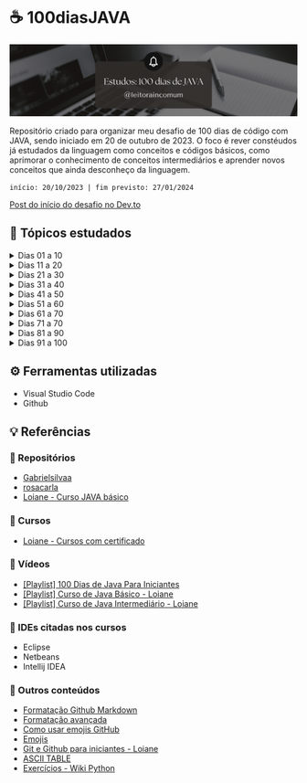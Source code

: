 # ☕ 100diasJAVA

<div align="center">
  <img src=".\img\100diasJAVA.png">
</div>

Repositório criado para organizar meu desafio de 100 dias de código com JAVA, sendo iniciado em 20 de outubro de 2023.
O foco é rever constéudos já estudados da linguagem como conceitos e códigos básicos, como aprimorar o conhecimento de conceitos intermediários e aprender novos conceitos que ainda desconheço da linguagem.
```
início: 20/10/2023 | fim previsto: 27/01/2024
```

[Post do início do desafio no Dev.to](dev.to/leitoraincomum/100-dias-de-java-44jg)

## 📌 Tópicos estudados

<details>

<summary>Dias 01 a 10</summary>

###### Dia 01 

- Planejamento dos estudos gerais e, especificações dos dias 01 a 10.
- Reorganização do repositório.
- Revisão das aulas de 01 a 04 do curso [JAVA básico](https://loiane.training/curso/java-basico) sobre conceitos e instalação do framework.
- Post sobre o início do desafio [dev.to](https://dev.to/feministech/100-dias-de-java-44jg).
- Temas vistos: conceitos básicos da linguagem, framework e reposiotórios para organização do início dos estudos.

###### Dia 02
- Revisão da aula 05 do curso [JAVA básico](https://loiane.training/curso/java-basico).
- Temas vistos: estrutura básica de como criar a primeira classe e "olá mundo".

###### Dia 03
- Revisão da aula 06 do curso [JAVA básico](https://loiane.training/curso/java-basico)
- Alteração do repositório e alteração do nome pra colocar todo o conteúdo do desafio no mesmo repositório.
- Temas vistos: definição de argumentos que serão recebids e exemplo na prática.

###### Dia 04
- Revisão de conceitos para prova de aptidão técnica de processo seletivo para um curso.
- Temas vistos: conceitos gerais da linguagem e lógica.

###### Dia 05
- Revisão das aulas 07 e 08 do curso [JAVA básico](https://loiane.training/curso/java-basico).
- Temas vistos: entendendo erros de sintaxe, semantica e tempo de execução. Conhecendo IDEs.

###### Dia 06
- Revisão da aula 09 do curso [JAVA básico](https://loiane.training/curso/java-basico).
- Tema visto: Introdução à Orientação a Objetos.

###### Dia 07
- Revisão da aula 10 do curso [JAVA básico](https://loiane.training/curso/java-basico).
- Temas vistos: Introdução a Variáveis - palavras reservadas, boas práticas e introdução sobre tipos primitivos.

###### Dia 08
- Revisão da aula 11 do curso [JAVA básico](https://loiane.training/curso/java-basico).
- Temas vistos: Variáveis -> Tipos Primitivos: boolean, números inteiros (byte, short, int, long e char) e ponto flutuante (float e double). Uso de notação cientifica, hexadecimais, octais e binários. Uso do undescore nos números literais (o que pode e não pode). Usos de escapes no char (\t - tab, \n - nova linha, etc).

###### Dia 09
- Revisão das aulas 12 e 13 do curso [JAVA básico](https://loiane.training/curso/java-basico).
- Temas vistos: Leitura de dados do teclado com a classe Scanner. Operadores lógicos, aritiméticos, relacionais e assignment. Conceito da tabela verdade, curto circuito e ordem de precedência. Revisão dos exercícios de fixação de conceitos vistos.

###### Dia 10
- Revisão das aulas 14 e 15 do curso [JAVA básico](https://loiane.training/curso/java-basico).
- Temas vistos: Condicionais if-else e switch-case. Revisão dos exercícios de fixação de conceitos vistos.

###### 🏆 Resumo dos dias 01 a 10: [Dev.to](https://dev.to/leitoraincomum/100-dias-de-java-dias-1-a-10-1j3m)
</details>

<details>

<summary>Dias 11 a 20</summary>

###### Dia 11
- Revisão da correção dos exercícios das aulas 14 e 15 do curso [JAVA básico](https://loiane.training/curso/java-basico).
- Temas vistos: Condicionais if-else e switch-case.

###### Dia 12
- Revisão das aulas 16 e 17 do curso [JAVA básico](https://loiane.training/curso/java-basico).
- Temas vistos: Estruturas de repetição while, do-while e for. Início da revisão dos exercícios de fixação de conceitos vistos.

###### Dia 13
- Revisão da correção dos exercícios das aulas 16 e 17 do curso [JAVA básico](https://loiane.training/curso/java-basico).
- Temas vistos: Término da revisão dos exercícios de fixação dos últimos conceitos vistos.

###### Dia 14
- Revisão das aulas 18 e 19 do curso [JAVA básico](https://loiane.training/curso/java-basico).
- Temas vistos: Comandos Break e Continue. Vetores (Arrays). Início da revisão dos exercícios de fixação de conceitos vistos até o exercício 10.

###### Dia 15
- Revisão da correção dos exercícios da aula 19 do curso [JAVA básico](https://loiane.training/curso/java-basico).
- Temas vistos: Continuação da revisão dos exercícios de fixação dos últimos conceitos vistos até exercício 22.

###### Dia 16
- Revisão da correção dos exercícios da aula 19 do curso [JAVA básico](https://loiane.training/curso/java-basico).
- Temas vistos: Continuação da revisão dos exercícios de fixação dos últimos conceitos vistos até exercício 27.

###### Dia 17
- Revisão da correção dos exercícios da aula 19 do curso [JAVA básico](https://loiane.training/curso/java-basico).
- Temas vistos: Término da revisão dos exercícios de fixação dos últimos conceitos vistos.

###### Dia 18
- Revisão da aula 20 do curso [JAVA básico](https://loiane.training/curso/java-basico).
- Tema visto: Matrizes (Arrays Multidimensionais).

###### Dia 19
- Revisão da correção dos exercícios da aula 20 do curso [JAVA básico](https://loiane.training/curso/java-basico).
- Tema visto: Início da revisão dos exercícios de fixação de conceitos vistos e reorganização das pastas pois exercícios resolvidos não condizem com enunciado.

###### Dia 20
- Revisão da correção dos exercícios da aula 20 do curso [JAVA básico](https://loiane.training/curso/java-basico).
- Tema visto: Continuação da revisão dos exercícios de fixação de conceitos vistos.

🏆 Resumo dos dias 11 a 20: [dev.to](https://dev.to/leitoraincomum/100-dias-de-java-dias-11-a-20-4g8c)
</details>
<details>

<summary>Dias 21 a 30</summary>


###### Dia 21
- Revisão da correção dos exercícios da aula 20 e aulas 21, 22 e 23 do curso [JAVA básico](https://loiane.training/curso/java-basico).
- Temas vistos: Término da revisão dos exercícios de fixação de conceitos vistos da aula 20. Loop "for each". Debug Netbeans e Eclipse. Debug VS Code.

###### Dia 22
- Aula 24 do curso [JAVA básico](https://loiane.training/curso/java-basico).
- Tema visto: Orientação a Objetos: Classes e atributos. Estruturação para resolução dos exercícios da aula 24.

###### Dia 23
- Exercícios da aula 24 do curso [JAVA básico](https://loiane.training/curso/java-basico).
- Tema visto: Resolução dos exercícios da aula 24.

###### Dia 24
- Exercícios da aula 24 do curso [JAVA básico](https://loiane.training/curso/java-basico).
- Tema visto: Resolução dos exercícios da aula 24.

###### Dia 25

###### Dia 26

###### Dia 27

###### Dia 28

###### Dia 29

###### Dia 30

🏆 Resumo dos dias 21 a 30: 
</details>
<details>

<summary>Dias 31 a 40</summary>

###### Dia 31

###### Dia 32

###### Dia 33

###### Dia 34

###### Dia 35

###### Dia 36

###### Dia 37

###### Dia 38

###### Dia 39

###### Dia 40

🏆 Resumo dos dias 31 a 40: 
</details>
<details>

<summary>Dias 41 a 50</summary>

###### Dia 41

###### Dia 42

###### Dia 43

###### Dia 44

###### Dia 45

###### Dia 46

###### Dia 47

###### Dia 48

###### Dia 49

###### Dia 50

🏆 Resumo dos dias 41 a 50: 
</details>
<details>

<summary>Dias 51 a 60</summary>

###### Dia 51

###### Dia 52

###### Dia 53

###### Dia 54

###### Dia 55

###### Dia 56

###### Dia 57

###### Dia 58

###### Dia 59

###### Dia 60

🏆 Resumo dos dias 51 a 60: 
</details>
<details>

<summary>Dias 61 a 70</summary>

###### Dia 61

###### Dia 62

###### Dia 63

###### Dia 64

###### Dia 65

###### Dia 66

###### Dia 67

###### Dia 68

###### Dia 69

###### Dia 70

🏆 Resumo dos dias 61 a 70: 
</details>
<details>

<summary>Dias 71 a 70</summary>

###### Dia 71

###### Dia 72

###### Dia 73

###### Dia 74

###### Dia 75

###### Dia 76

###### Dia 77

###### Dia 78

###### Dia 79

###### Dia 80

🏆 Resumo dos dias 71 a 80: 
</details>
<details>

<summary>Dias 81 a 90</summary>

###### Dia 81

###### Dia 82

###### Dia 83

###### Dia 84

###### Dia 85

###### Dia 86

###### Dia 87

###### Dia 88

###### Dia 89

###### Dia 90

🏆 Resumo dos dias 81 a 90: 
</details>
<details>

<summary>Dias 91 a 100</summary>

###### Dia 91

###### Dia 92

###### Dia 93

###### Dia 94

###### Dia 95

###### Dia 96

###### Dia 97

###### Dia 98

###### Dia 99

###### Dia 100

🏆 Resumo dos dias 91 a 100: 
</details>

## ⚙️ Ferramentas utilizadas
- Visual Studio Code
- Github

## 💡 Referências

### 📂 Repositórios

- [Gabrielsilvaa](https://github.com/Gabrielsilvaa/100-Dias-de-Java-para-iniciantes-)
- [rosacarla](https://github.com/rosacarla/100-days-of-code-challenge-Java)
- [Loiane - Curso JAVA básico](https://github.com/loiane/curso-java-basico)

### 📄 Cursos
- [Loiane - Cursos com certificado](https://loiane.training)


### 🎥 Vídeos
- [[Playlist] 100 Dias de Java Para Iniciantes](https://www.youtube.com/playlist?list=PL2e_bCYJql2cn0S-fXTBoOMeP_ymSwDDD)
- [[Playlist] Curso de Java Básico - Loiane](https://www.youtube.com/playlist?list=PLGxZ4Rq3BOBq0KXHsp5J3PxyFaBIXVs3r)
- [[Playlist] Curso de Java Intermediário - Loiane](https://www.youtube.com/playlist?list=PLGxZ4Rq3BOBoqYyFWOV_YbfBW80YGAGEI)


### 🎯 IDEs citadas nos cursos
- Eclipse
- Netbeans
- Intellij IDEA

### 📍 Outros conteúdos
- [Formatação Github Markdown](https://docs.github.com/pt/get-started/writing-on-github/getting-started-with-writing-and-formatting-on-github/basic-writing-and-formatting-syntax#further-reading)
- [Formatação avançada](https://docs.github.com/pt/get-started/writing-on-github/working-with-advanced-formatting)
- [Como usar emojis GitHub](https://github.com/StylishThemes/GitHub-Custom-Emojis)
- [Emojis](https://gist.github.com/rxaviers/7360908)
- [Git e Github para iniciantes - Loiane](https://www.youtube.com/watch?v=UMhskLXJuq4)
- [ASCII TABLE](https://www.asciitable.com)
- [Exercícios - Wiki Python](https://wiki.python.org.br/ListaDeExercicios)